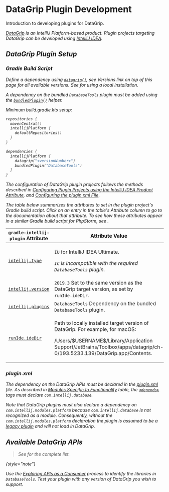 <!-- Copyright 2000-2024 JetBrains s.r.o. and contributors. Use of this source code is governed by the Apache 2.0 license. -->

# DataGrip Plugin Development

<link-summary>Introduction to developing plugins for DataGrip.</link-summary>

<var name="productID" value="datagrip"/>
<var name="marketplaceProductID" value="dbe"/>
<include from="snippets.md" element-id="jetbrainsIDE_TLDR"/>

[DataGrip](https://www.jetbrains.com/datagrip/) is an IntelliJ Platform-based product.
Plugin projects targeting DataGrip can be developed using [IntelliJ IDEA](idea.md).

<include from="snippets.md" element-id="jetbrainsProductOpenSourceLicense"/>

## DataGrip Plugin Setup

### Gradle Build Script

<tabs>
<tab title="IntelliJ Platform Gradle Plugin (2.x)">


Define a dependency using [`datagrip()`](tools_intellij_platform_gradle_plugin_dependencies_extension.md), see _Versions_ link on top of this page for all available versions.
See [](tools_intellij_platform_gradle_plugin.md#dependenciesLocalPlatform) for using a local installation.

A dependency on the bundled `DatabaseTools` plugin must be added using the [`bundledPlugin()`](tools_intellij_platform_gradle_plugin_dependencies_extension.md#plugins) helper.

Minimum <path>build.gradle.kts</path> setup:

```kotlin
repositories {
  mavenCentral()
  intellijPlatform {
    defaultRepositories()
  }
}

dependencies {
  intellijPlatform {
    datagrip("<versionNumber>")
    bundledPlugin("DatabaseTools")
  }
}
```

</tab>

<tab title="Gradle IntelliJ Plugin (1.x)">

The configuration of DataGrip plugin projects follows the methods described in [Configuring Plugin Projects using the IntelliJ IDEA Product Attribute](dev_alternate_products.md#configuring-plugin-projects-using-the-intellij-idea-product-attribute), and [Configuring the plugin.xml File](dev_alternate_products.md#configuring-pluginxml).

The table below summarizes the [](tools_gradle_intellij_plugin.md) attributes to set in the plugin project's Gradle build script.
Click on an entry in the table's *Attribute* column to go to the documentation about that attribute.
To see how these attributes appear in a similar Gradle build script for PhpStorm, see [](dev_alternate_products.md#configuring-gradle-build-script-using-the-intellij-idea-product-attribute).

| `gradle-intellij-plugin` Attribute                                               | Attribute Value                                                                                                                                                                                                                  |
|----------------------------------------------------------------------------------|----------------------------------------------------------------------------------------------------------------------------------------------------------------------------------------------------------------------------------|
| [`intellij.type`](tools_gradle_intellij_plugin.md#intellij-extension-type)       | <p>`IU` for IntelliJ IDEA Ultimate.</p><p>_`IC` is incompatible with the required `DatabaseTools` plugin._</p>                                                                                                                   |
| [`intellij.version`](tools_gradle_intellij_plugin.md#intellij-extension-version) | `2019.3` Set to the same version as the DataGrip target version, as set by `runIde.ideDir`.                                                                                                                                      |
| [`intellij.plugins`](tools_gradle_intellij_plugin.md#intellij-extension-plugins) | `DatabaseTools` Dependency on the bundled `DatabaseTools` plugin.                                                                                                                                                                |
| [`runIde.ideDir`](tools_gradle_intellij_plugin.md#tasks-runide-idedir)           | <p>Path to locally installed target version of DataGrip. For example, for macOS:</p><p><path>/Users/\$USERNAME\$/Library/Application Support/JetBrains/Toolbox/apps/datagrip/ch-0/193.5233.139/DataGrip.app/Contents</path>.</p> |

</tab>
</tabs>

### plugin.xml

The dependency on the DataGrip APIs must be declared in the <path>[plugin.xml](plugin_configuration_file.md)</path> file.
As described in [Modules Specific to Functionality](plugin_compatibility.md#modules-specific-to-functionality) table, the [`<depends>`](plugin_configuration_file.md#idea-plugin__depends) tags must declare `com.intellij.database`.

Note that DataGrip plugins must also declare a dependency on `com.intellij.modules.platform` because `com.intellij.database` is not recognized as a module.
Consequently, without the `com.intellij.modules.platform` declaration the plugin is assumed to be a [legacy plugin](plugin_compatibility.md#declaring-plugin-dependencies) and will not load in DataGrip.

## Available DataGrip APIs

> See [](data_grip_extension_point_list.md) for the complete list.
>
{style="note"}

Use the [Exploring APIs as a Consumer](plugin_compatibility.md#exploring-apis-as-a-consumer) process to identify the libraries in `DatabaseTools`.
Test your plugin with any version of DataGrip you wish to support.
